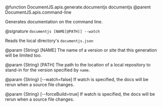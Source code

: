 @function DocumentJS.apis.generate.documentjs documentjs
@parent DocumentJS.apis.command-line

Generates documentation on the command line.

@signature `documentjs [NAME[@PATH]] --watch`

Reads the local directory's `documentjs.json`


@param {String} [NAME] The name of a version or site that this generation will
be limited too.

@param {String} [PATH] The path to the location of a local repository to stand-in for the
version specified by `name`.


@param {String} [--watch=false] If watch is specified, the docs will be rerun when a source file 
changes.


@param {String} [--forceBuild=true] If watch is specified, the docs will be rerun when a source file 
changes.